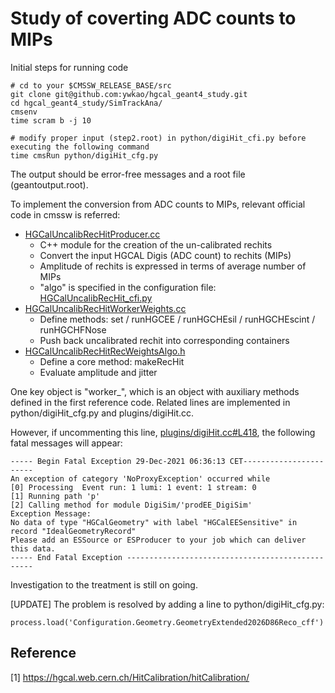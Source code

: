 # Study of coverting ADC counts to MIPs

Initial steps for running code 
```
# cd to your $CMSSW_RELEASE_BASE/src
git clone git@github.com:ywkao/hgcal_geant4_study.git
cd hgcal_geant4_study/SimTrackAna/
cmsenv
time scram b -j 10

# modify proper input (step2.root) in python/digiHit_cfi.py before executing the following command
time cmsRun python/digiHit_cfg.py
```

The output should be error-free messages and a root file (geantoutput.root).

To implement the conversion from ADC counts to MIPs, relevant official code in cmssw is referred:

- [HGCalUncalibRecHitProducer.cc](https://github.com/cms-sw/cmssw/blob/master/RecoLocalCalo/HGCalRecProducers/plugins/HGCalUncalibRecHitProducer.cc#L21-L22)
    - C++ module for the creation of the un-calibrated rechits
    - Convert the input HGCAL Digis (ADC count) to rechits (MIPs)
    - Amplitude of rechits is expressed in terms of average number of MIPs
    - "algo" is specified in the configuration file: [HGCalUncalibRecHit\_cfi.py](https://github.com/cms-sw/cmssw/blob/master/RecoLocalCalo/HGCalRecProducers/python/HGCalUncalibRecHit_cfi.py#L71)
- [HGCalUncalibRecHitWorkerWeights.cc](https://github.com/cms-sw/cmssw/blob/master/RecoLocalCalo/HGCalRecProducers/plugins/HGCalUncalibRecHitWorkerWeights.cc)
    - Define methods: set / runHGCEE / runHGCHEsil / runHGCHEscint / runHGCHFNose
    - Push back uncalibrated rechit into corresponding containers
- [HGCalUncalibRecHitRecWeightsAlgo.h](https://github.com/cms-sw/cmssw/blob/master/RecoLocalCalo/HGCalRecAlgos/interface/HGCalUncalibRecHitRecWeightsAlgo.h#L51-L100)
    - Define a core method: makeRecHit
    - Evaluate amplitude and jitter

One key object is "worker\_", which is an object with auxiliary methods defined in the first reference code.
Related lines are implemented in python/digiHit\_cfg.py and plugins/digiHit.cc. 

However, if uncommenting this line, [plugins/digiHit.cc#L418](https://github.com/ywkao/hgcal_geant4_study/blob/main/SimTrackAna/plugins/digiHit.cc#L418),
the following fatal messages will appear:
```
----- Begin Fatal Exception 29-Dec-2021 06:36:13 CET-----------------------
An exception of category 'NoProxyException' occurred while
[0] Processing  Event run: 1 lumi: 1 event: 1 stream: 0
[1] Running path 'p'
[2] Calling method for module DigiSim/'prodEE_DigiSim'
Exception Message:
No data of type "HGCalGeometry" with label "HGCalEESensitive" in record "IdealGeometryRecord"
Please add an ESSource or ESProducer to your job which can deliver this data.
----- End Fatal Exception -------------------------------------------------
```

Investigation to the treatment is still on going.

[UPDATE] The problem is resolved by adding a line to python/digiHit\_cfg.py:
```
process.load('Configuration.Geometry.GeometryExtended2026D86Reco_cff')
```

## Reference
[1] https://hgcal.web.cern.ch/HitCalibration/hitCalibration/

